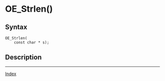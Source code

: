 # OE_Strlen()



## Syntax

    OE_Strlen(
        const char * s);
## Description 

---
[Index](index.md)

